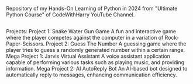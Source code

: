 Repository of my Hands-On Learning of Python in 2024 from "Ultimate Python Course" of CodeWithHarry YouTube Channel.
##
Projects:
Project 1: Snake Water Gun Game
A fun and interactive game where the player competes against the computer in a variation of Rock-Paper-Scissors.
Project 2: Guess The Number
A guessing game where the player tries to guess a randomly generated number within a certain range.
Mega Project 1: Jarvis Virtual Assistant
A voice assistant application capable of performing various tasks such as playing music, and providing information.
Mega Project 2: AI AutoReply Bot
An AI-based bot designed to automatically reply to messages, enhancing communication efficiency.
##
